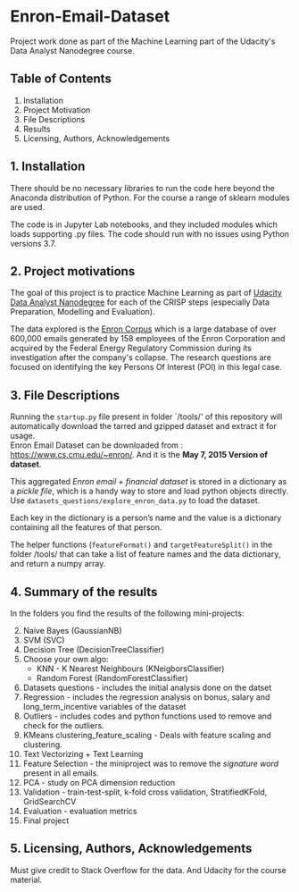 # Enron-Email-Dataset

Project work done as part of the Machine Learning part of the Udacity's  Data Analyst Nanodegree course.


## Table of Contents

1. Installation
2. Project Motivation
3. File Descriptions
4. Results
5. Licensing, Authors, Acknowledgements



## 1. Installation

There should be no necessary libraries to run the code here beyond the Anaconda distribution of Python. 
For the course a range of sklearn modules are used.

The code is in Jupyter Lab notebooks, and they included modules which loads supporting .py files. The code should run with no issues using Python versions 3.7.



## 2. Project motivations

The goal of this project is to practice Machine Learning as part of [Udacity Data Analyst Nanodegree](https://classroom.udacity.com/nanodegrees/nd002/parts/439faa64-a2d3-45ca-8ecd-a21254ffd107) for each of the CRISP steps (especially Data Preparation, Modelling and Evaluation).

The data explored is the [Enron Corpus](https://en.wikipedia.org/wiki/Enron_Corpus) which is a large database of over 600,000 emails generated by 158 employees of the Enron Corporation and acquired by the Federal Energy Regulatory Commission during its investigation after the company's collapse. The research questions are focused on identifying the key Persons Of Interest (POI) in this legal case.


## 3. File Descriptions


Running the `startup.py` file present in folder `/tools/' of this repository will automatically download the tarred and gzipped dataset and extract it for usage.  
Enron Email Dataset can be downloaded from : https://www.cs.cmu.edu/~enron/.  And it is the __May 7, 2015 Version of dataset__.

This aggregated _Enron email + financial dataset_ is stored in a dictionary as a _pickle file_, which is a handy way to store and load python objects directly. 
Use ```datasets_questions/explore_enron_data.py``` to load the dataset.

Each key in the dictionary is a person’s name and the value is a dictionary containing all the features of that person.   

The helper functions (```featureFormat()``` and ```targetFeatureSplit()``` in the folder /tools/ that can take a list of feature names and the data dictionary, and return a numpy array.



## 4. Summary of the results


In the folders you find the results of the following mini-projects:

2. Naive Bayes (GaussianNB)
3. SVM (SVC)
4. Decision Tree (DecisionTreeClassifier)
5. Choose your own algo:
   - KNN - K Nearest Neighbours (KNeigborsClassifier)
   - Random Forest (RandomForestClassifier)
6. Datasets questions - includes the initial analysis done on the datset
7. Regression - includes the regression analysis on bonus, salary and long_term_incentive variables of the dataset
8. Outliers - includes codes and python functions used to remove and check for the outliers.  
9. KMeans clustering_feature_scaling - Deals with feature scaling and clustering.  
11. Text Vectorizing + Text Learning 
12. Feature Selection - the miniproject was to remove the _signature word_ present in all emails.  
13. PCA - study on PCA dimension reduction
14. Validation - train-test-split, k-fold cross validation, StratifiedKFold, GridSearchCV
15. Evaluation - evaluation metrics
16. Final project





## 5. Licensing, Authors, Acknowledgements

Must give credit to Stack Overflow for the data. And Udacity for the course material.
